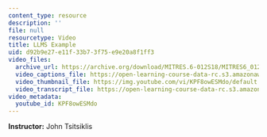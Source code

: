 ```yaml
---
content_type: resource
description: ''
file: null
resourcetype: Video
title: LLMS Example
uid: d92b9e27-e11f-33b7-3f75-e9e20a8f1ff3
video_files:
  archive_url: https://archive.org/download/MITRES.6-012S18/MITRES6_012S18_L17-05_300k.mp4
  video_captions_file: https://open-learning-course-data-rc.s3.amazonaws.com/res-6-012-introduction-to-probability-spring-2018/c42dab45b19b548da3147dea0e4df3c1_KPF8owESMdo.vtt
  video_thumbnail_file: https://img.youtube.com/vi/KPF8owESMdo/default.jpg
  video_transcript_file: https://open-learning-course-data-rc.s3.amazonaws.com/res-6-012-introduction-to-probability-spring-2018/71c379aeb8216933cdebde24d4513228_KPF8owESMdo.pdf
video_metadata:
  youtube_id: KPF8owESMdo
---
```


**Instructor:** John Tsitsiklis